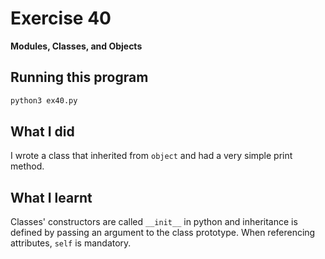 # Exercise 40

**Modules, Classes, and Objects**

## Running this program

```sh
python3 ex40.py
```

## What I did

I wrote a class that inherited from `object` and had a very simple print method.

## What I learnt

Classes' constructors are called `__init__` in python and inheritance is defined by passing an argument to the class prototype.
When referencing attributes, `self` is mandatory.
